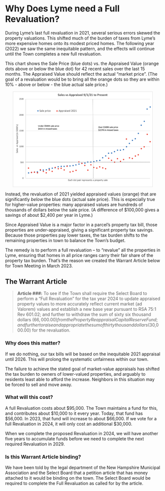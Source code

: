 # Why Does Lyme need a Full Revaluation?

During Lyme’s last full revaluation in 2021, several serious errors skewed the property valuations. This shifted much of the burden of taxes from Lyme’s more expensive homes onto its modest priced homes. The following year (2022) we saw the same inequitable pattern, and the effects will continue until the Town completes a new full revaluation.

This chart shows the Sale Price (blue dots) vs. the Appraised Value (orange dots above or below the blue dot) for 42 recent sales over the last 15 months. The Appraised Value should reflect the actual “market price”. (The goal of a revaluation would be to bring all the orange dots so they are within 10% - above or below - the blue actual sale price.)

<img style="max-width:90%; margin-left:auto; margin-right:auto; display:block; height:auto" src="./images/Sales-vs-Appraisal-2021-to-present.png" >

Instead, the revaluation of 2021 yielded appraised values (orange) that are significantly _below_ the blue dots (actual sale price).
This is especially true for higher-value properties:
many appraised values are hundreds of thousands of dollars below the sale price.
(A difference of $100,000 gives a savings of about $2,400 per year in Lyme.)

Since Appraised Value is a major factor in a parcel’s property tax bill, those properties are under-appraised, giving a significant property tax savings.
Because those properties pay lower taxes, the tax burden shifts to the remaining properties
in town to balance the Town’s budget.

The remedy is to perform a full revaluation – to “revalue” all the properties in Lyme, ensuring that homes in all price ranges carry their fair share of the property tax burden. That’s the reason we created the Warrant Article below for Town Meeting in March 2023.

## The Warrant Article

> **Article ###:** To see if the Town shall require the Select Board to perform a “Full Revaluation” for the tax year 2024 to update appraised property values to more accurately reflect current market (ad Valorem) values and establish a new base year pursuant to RSA 75:1 Rev 601.02; and further to withdraw the sum of sixty six thousand dollars ($66,000.00) from the Property Reappraisal Capital Reserve Fund; and further to raise and appropriate the sum of thirty thousand dollars ($30,000.00) for the revaluation.

<!-- ## Further Reading -->

<!-- -   [The Warrant Article](./#the-warrant-article) -->
<!-- -   [Why does this matter?](./#why-does-this-matter) -->
<!-- -   [What will this cost?](./#what-will-this-cost) -->
<!-- -   [Is this Warrant Article binding?](./#is-this-warrant-article-binding) -->
<!-- -   [Rationale: Why do we need a new Full Revaluation?](./#rationale--why-do-we-need-a-new-full-revaluation) -->
<!-- -   [What went wrong with the 2021 Revaluation?](/#what-went-wrong-with-the-2021-revaluation) -->
<!-- -   [What’s the remedy?](./#whats-the-remedy) -->
<!-- -   [Who are we?](./#who-are-we) -->
<!-- -   [New Hampshire legislation (RSAs) governing property assessments and taxes](./#new-hampshire-legislation) -->

<!--
### Rationale: Why do we need a new Full Revaluation?

In 2021, after the most recent Full Revaluation, the average tax increase in Lyme was 4%. Yet there was an explicable and huge variation in increases in actual bills, for some up over 30%, while others went down 10–20%. (I’m winging it here — is this a fair and accurate representation?). If you had renovated, expanded, or improved your property, that could explain your tax increase. But if your place has not been improved over the past few years, there is no reason for an increase greater than 4%. If your tax increase (or decrease!) was not about 4%, this is the result of the 2021 assessment process.

Many lower-valued properties (those under \$500,000) had taxes that went up more than 10%. At the same time, taxes on higher valued properties increased much less, or even went down! Some higher valued properties have lost value, according to the assessment. How is that possible in the hot real estate market that we saw in 2021–22?

This scatterplot shows exactly this — that there were many more tax increases among lower-valued properties.
(Insert revised Scatter Plot graph from BTLA letter here)

Furthermore, Lyme taxpayers expect the appraised value of their property to fairly and equitably reflect current market values, and NH law requires it. But the 2021 Full Revaluation did not achieve this. Property values soared during 2021, and all new appraisals should have reflected this overall increase in market value.

But as this graph shows, when you look at properties that have sold within the last 16 months in Lyme, the actual market value of properties valued at over \$500,000 was much higher than their appraised value in 2021.

(Insert Hebe’s updated chart here)

The appraisal of more expensive properties is considerably out of sync with the market. The total under-appraisal of these properties is nearly \$7M.

In contrast, less expensive properties generally sold at or near their appraised values.

When some properties are valued significantly below their market value, while others are valued at or above market value, the tax burden will not be shared equitably among them.

The revenues lost from these appraisals caused vast shifts in our property tax bills in 2021 when compared to 2020. Our town budget went up 4%, so we should have have seen tax bills increase by about that amount. But some of our bills showed a 20–30% increase, while many others stayed the same as 2020, or even decreased.

To see how much the tax on your property and that of your neighbors changed, check this link. You will only need to enter the street name to get the information about each property.

Ultimately, our concern is fairness. If all properties are appraised at the same relative value to market, the property tax burden would have been be shared equitably by all taxpayers. In Lyme, the impact of the undervaluation of expensive properties, as shown by market data in the chart above, resulted in a huge shift of the property tax burden to the lower-valued properties.
-->

### Why does this matter?

If we do nothing, our tax bills will be based on the inequitable 2021 appraisal until 2026. This will prolong the systematic unfairness within our town.

The failure to achieve the stated goal of market-value appraisals has shifted the tax burden to owners of lower-valued properties, and arguably to residents least able to afford the increase. Neighbors in this situation may be forced to sell and move away.

<!--
### What went wrong with the 2021 Revaluation?

I really need help with this section… it’s way too deep into the nitty-gritty for me to explain.

There is also concern about the process that was used to complete the 2021 Full Revaluation.

In examining the details, we find that the Assessor excluded 34 qualified sales — e.g. real market values — from consideration in his analysis. (Need to explain here a tiny bit about how this works and why it is important). Efforts to explore this further, by seeking explanations for their exclusion from the Select Board Office, have not yielded a response to date, despite numerous attempts. In addition, of the 61 properties that were included, 3 are known to be unqualified. This raises questions about the accuracy of the Revaluation.

And somehow the Town’s report to the State indicates that the amount of land in town has increased by xxx more acres in 2021. Of course, the Town’s borders have not changed, so this is impossible.

The 2021 Revaluation was not completed in a timely manner. The final results were delayed, and presented to the Select Board when they were already past the State’s required deadline. So there was not time for the Select Board to complete an adequate review prior to the State’s setting of our tax rate and issuing our tax bills.

Lastly, there were huge variations in land value assessments within neighborhoods. It is hard to see why abutting land should have vastly different values. For five properties on one short road in town, land values varied as follows: \$40,342 per acre, \$28,171 per acre, \$364,118 per acre, \$26,892 per acre, and \$147,684 per acre. An additional property on this road has a considerable parcel in current use, and was was valued at \$1,177 per acre. There has been no explanation for this vast variation.
-->
<!--
### What’s the remedy?

The Select Board has been made aware this problem, and of the systematic inequity in the total Revaluation, but they have not taken steps to remediate it. Therefore the current inequitable tax burden will continue for five years, until the next required Revaluation in 2026.

To remedy this, we are bringing the Article before Town Meeting in March, 2023. It will require the Select Board to perform a town-wide Revaluation in order to update appraised property values to more accurately reflect current market values for all properties, and to establish a new base year. This would involve a review of current sales, and an adjustment to all property valuations.

-->

### What will this cost?

A full Revaluation costs about \$95,000. The Town maintains a fund for this, and contributes about \$10,000 to it every year. Today, that fund has \$56,000. In 2023, that fund will increase to about \$66,000. If we vote for a full Revaluation in 2024, it will only cost an additional $30,000.

When we complete the proposed Revaluation in 2024, we will have another five years to accumulate funds before we need to complete the next required Revaluation in 2029.

### Is this Warrant Article binding?

We have been told by the legal department of the New Hampshire Municipal Association and the Select Board that a petition article that has money attached to it would be binding on the town. The Select Board would be required to complete the Full Revaluation as called for by the article.

<!--
### Didn't I see an earlier version...?

Yes. Our original article did not mention the cost of the revaluation: we had planned to ask to allocate the money from the floor at Town Meeting. We have been informed that an article without a money request would be treated as solely advisory. Consequently, we revised the article to include the cost, and will be asking those who already signed the petition to sign the new one.
-->
<!--
### Who are we?

We are a small ad hoc group of Lyme residents who have spent the last year carefully examining the 2021 Revaluation process and outcome.

List names (except for Rusty?)

### New Hampshire legislation

The following "RSAs" are the New Hampshire laws that govern property assessments and taxes.

“Rev 601.02RSA 21-J:11, I and III; RSA 21-J:13, VI; RSA 75:1; RSA 21-J:14-b” N.H. Code Admin. R. Rev 600 app APPENDIX

NH Rev Statutes 21-J:11-a Assessment Report. –
I. The commissioner shall report the degree to which assessments of a municipality achieve substantial compliance with applicable statutes and rules. The commissioner may consider whether:
(a) Level of assessments and uniformity of assessments are within acceptable ranges as recommended by the assessing standards board by considering, where appropriate, an assessment-to-sales-ratio study conducted by the department for the municipality;
(b) Assessment practices substantially comply with applicable statutes and rules;
(c) Exemption and credit procedures substantially comply with applicable statutes and rules;
(d) Assessments are based on reasonably accurate data; and
(e) Assessments of various types of properties are reasonably proportional to other types of properties within the municipality.
II. The commissioner shall issue a copy of the report upon its completion to the municipality and to the assessing standards board. The report shall be completed after the completion of the equalization of property valuations conducted pursuant to RSA 21-J:3, XIII. When issued, the report shall be a public document.
III. [Repealed.]
Source. 2001, 158:56. 2003, 307:7. 2004, 203:13, eff. June 11, 2004. 2013, 18:1, eff. May 16, 2013.
21-J:13 Rulemaking Authority. –
The commissioner shall adopt rules, pursuant to RSA 541-A, relative to:
I. The collection of state taxes administered by the department under RSA 21-J:1, II(a).
II. The form of inventories used by individuals and corporations to list taxable property for return to selectmen and assessors, and the form of return blanks used by selectmen in towns and assessors in cities to make certificates of the number of individuals and the ratable valuation of the ratable estates under RSA 21-J:3, I.
III. The uniform auditing of county accounts and a standardized chart of accounts for those county accounts kept by county officers under RSA 21-J:16.
IV. The uniformity of municipal accounts through a standardized chart of accounts under RSA 21-J:17.
V. [Repealed.]
VI. The approval of appraisers of taxable property including:
(a) Evidence of the professional capability of personnel to be employed under contract under RSA 21-J:11; and
(b) The content of the contract to be approved under RSA 21-J:11, as provided in RSA 71-B.
VII. (a) The format and type of information to be submitted by local units of government which the commissioner needs to establish and approve tax rates.
(b) Interpretations of any statutes used in establishing the tax rate.
(c) The method by which a local unit of government may appeal a decision made by the department in the establishment of tax rates under RSA 21-J:3, XV.
VIII. The criteria which must be met to qualify as a nonprofit housing or health care facility for the purposes of RSA 72:23-k.
IX. The forms and any other information that shall be furnished to the department to perform the annual equalization as required under RSA 21-J:3, XIII and RSA 21-J:15.
X. A method for collecting taxes by electronic transfer under RSA 21-J:3, XXI.
XI. [Repealed.]
XII. Certification, decertification, enforcement, and hearing requirements under RSA 21-J:14-f and 21-J:14-g.
XIII. [Repealed.]
XIV. The implementation and administration of a voluntary disclosure program established under RSA 21-J:3, XXXII.
Source. 1985, 204:1. 1987, 194:2. 1989, 399:2, I. 1991, 269:2, 3. 1993, 61:2. 1994, 325:4. 1999, 17:58, IV. 2001, 297:4. 2004, 203:2, 8. 2009, 144:250. 2011, 47:1, I, eff. May 23, 2011. 2013, 247:4, eff. Mar. 24, 2014. 2015, 276:246, eff. July 1, 2015.

75:1 How Appraised. – The selectmen shall appraise open space land pursuant to RSA 79-A:5, open space land with conservation restrictions pursuant to RSA 79-B:3, land with discretionary easements pursuant to RSA 79-C:7, residences on commercial or industrial zoned land pursuant to RSA 75:11, earth and excavations pursuant to RSA 72-B, land classified as land under qualifying farm structures pursuant to RSA 79-F, buildings and land appraised under RSA 79-G as qualifying historic buildings, qualifying chartered public school property appraised under RSA 79-H, residential rental property subject to a housing covenant under the low-income housing tax credit program pursuant to RSA 75:1-a, renewable generation facility property subject to a voluntary payment in lieu of taxes agreement under RSA 72:74 as determined under said agreement, and all other taxable property at its market value. Market value means the property's full and true value as the same would be appraised in payment of a just debt due from a solvent debtor. The selectmen shall receive and consider all evidence that may be submitted to them relative to the value of property, the value of which cannot be determined by personal examination.
Source. RS 42:1. CS 44:1. GS 52:1. 1872, 31:1. GL 56:1. PS 58:1. PL 63:1. RL 76:1. RSA 75:1. 1975, 197:1. 1977, 538:1. 2001, 158:51. 2008, 390:3, 4, eff. July 17, 2008. 2013, 203:3, eff. July 9, 2013. 2014, 277:3, eff. July 28, 2014. 2015, 266:3, eff. July 20, 2015.
21-J:14-b Powers and Duties of the Board. –
I. The assessing standards board shall recommend standards and appropriate legislation relative to:
(a) Standards to be followed by assessors, selectmen, and boards of assessors throughout the state, relating to the administration of the property tax and assessment of real property used in any state property tax system.
(b) The establishment of standards for monitoring of local assessment practices by the department of revenue administration and standards for audit by the department of revenue administration of municipalities.
(c) The establishment of standards for revaluations based on the most recent edition of the Uniform Standards of Professional Appraisal Practice (USPAP). The department of revenue administration shall in its assessment review process incorporate these standards and report its findings to the assessing standards board and the municipality, in accordance with RSA 21-J:11-a, II. These standards shall be reported to the assessing standards board for all reviews conducted on or after the April 1, 2006 assessment year. These standards shall be incorporated in the assessment review process for all reviews conducted on or after the April 1, 2007 assessment year.
(d) [Repealed.]
(e) Any study conducted for the purpose of determining the status of assessing practices or the improvement of assessing in the state.
I-a. The assessing standards board shall adopt rules, pursuant to RSA 541-A, relative to:
(a)(1) The establishment of the following standards for assessing officials:
(A) Certification standards;
(B) Continuing education standards;
(C) Decertification, suspension, and other disciplinary standards and sanctions; and
(D) The definition and practices which constitute sales chasing and penalties associated with knowingly committing or being party to sales chasing.
(2) The department of revenue administration shall be responsible for the enforcement of the standards adopted under subparagraph (a)(1).
(b) The forms and procedures necessary to fulfill the duties of the board consistent with board recommendations and to assure a fair opportunity for public comment.
(c) The establishment of practices and procedures for mass appraisal which shall become standards for assessing officials.
(d) The method of calculation and procedures to be used beginning July 1, 2010 to determine the amount of the residential property subject to a housing covenant under the low-income housing tax credit program pursuant to RSA 75:1-a. Such rules may include consideration of whether or not subsidies used to develop the properties, including tax credits, grants, and below-rate financing, should be included in the assessment determination.
II. All standards and practices developed or identified by the board, pursuant to this section, shall be reviewed and updated annually. The board shall hold at least one public forum annually to receive general comment through verbal and written testimony on assessing standards and practices. A quorum of the board shall not be required to hold such public forum.
III. The board, on or before December 1 of each year, shall report its findings and recommendations for proposed legislation to the governor, the president of the senate, the speaker of the house of representatives, the senate clerk, the house clerk, and the state library.
IV. The board shall meet, at least annually, to review the procedures of the prior year's ratio studies conducted by the department of revenue administration for the purposes of equalization and the evaluation of assessment performance and to establish procedures for improving the ratio studies for the forthcoming property tax year.
V. The board shall develop standards for equalization and shall review, revise, and approve the equalization manual published by the department of revenue administration. In developing its standards, the board shall review the standards of the International Association of Assessing Officials and any other standards that are consistent with the work of the board.
VI. The board shall annually determine, vote upon, and recommend to the department of revenue administration, the ratio study procedures for use in the forthcoming tax year. Prior to the adoption of such recommendations, the board shall hold at least one public forum annually to receive general comment through verbal and written testimony on the ratio study procedures. A quorum of the board shall not be required to hold such public forum.
Source. 2001, 297:2. 2003, 307:8. 2004, 203:3, 4. 2006, 193:2. 2008, 390:8. 2009, 228:1, 2. 2010, 257:1, 3, eff. July 6, 2010. 2012, 30:1, 2, eff. April 1, 2013. 2013, 20:2, eff. July 15, 2013. 2014, 232:1, 2, eff. Sept. 19, 2014. 2017, 132:1, eff. Aug. 15, 2017.

"Assessment" means an estimate of the quality, amount, size, features, or worth of real estate which is used as a basis for a municipalities' valuation in accordance with statutory requirements including, but not limited to those pursuant to RSA 75:1.

-->
